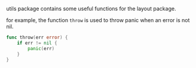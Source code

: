 utils package contains some useful functions for the layout package.

for example, the function `throw` is used to throw panic when an error is not nil.
```go
func throw(err error) {
    if err != nil {
        panic(err)
    }
}
```
